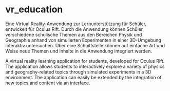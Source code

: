 # vr_education

Eine Virtual Reality-Anwendung zur Lernunterstützung für Schüler, entwickelt für Oculus Rift. Durch die Anwendung können Schüler verschiedene schulische Themen aus den Bereichen Physik und Geographie anhand von simulierten Experimenten in einer 3D-Umgebung interaktiv untersuchen. Über eine Schnittstelle können auf einfache Art und Weise neue Themen und Inhalte in die Anwendung integriert werden. 


A virtual reality learning application for students, developed for Oculus Rift. The application allows students to interactively explore a variety of physics and geography-related topics through simulated experiments in a 3D environment. The application can easily be extended by the integration of new topics and content via an interface. 

